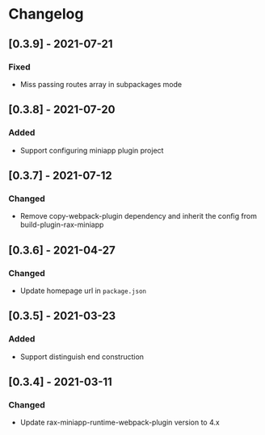 # Changelog

## [0.3.9] - 2021-07-21

### Fixed

- Miss passing routes array in subpackages mode

## [0.3.8] - 2021-07-20

### Added

- Support configuring miniapp plugin project

## [0.3.7] - 2021-07-12

### Changed

- Remove copy-webpack-plugin dependency and inherit the config from build-plugin-rax-miniapp

## [0.3.6] - 2021-04-27

### Changed

- Update homepage url in `package.json`

## [0.3.5] - 2021-03-23

### Added

- Support distinguish end construction
## [0.3.4] - 2021-03-11

### Changed

- Update rax-miniapp-runtime-webpack-plugin version to 4.x

